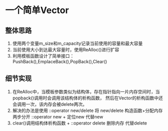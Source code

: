 # 一个简单Vector
## 整体思路
1. 使用两个变量m_size和m_capacity记录当前使用的容量和最大容量
2. 当前使用大小到达最大容量时，使用ReAlloc()进行扩容
3. 利用模板函数设计了简单接口：PushBack(),EmplaceBack(),PopBack(),Clear()

## 细节实现
1. 在ReAlloc中，当模板参数类似为结构体，存在指针指向一片内存空间时，当popback()调用时会调用该结构体的析构函数，
然后在Vector的析构函数中还会调用一次，该内存会被delete两次。
2. 解决的办法是使用 ::operator new/delete 将 new/delete 构造函数+分配内存两步分开 ::operator new + 定位new 代替new
3. clear()调用结构体析构函数 + ::operator delete 删除内存 代替delete 
